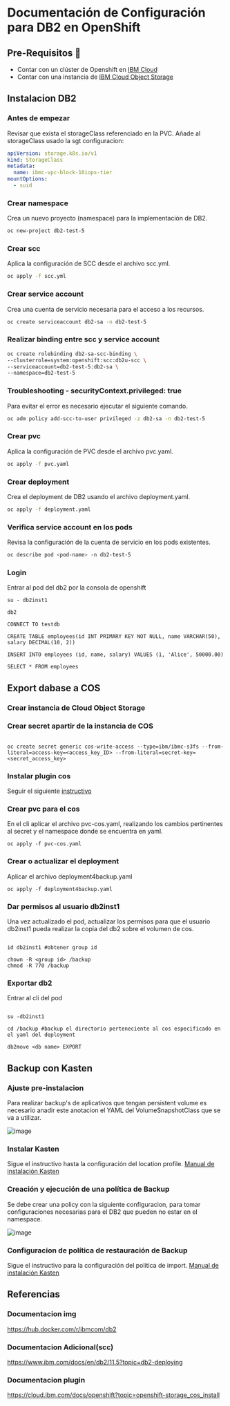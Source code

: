 # Documentación de Configuración para DB2 en OpenShift

## Pre-Requisitos :pencil:
- Contar con un clúster de Openshift en [IBM Cloud](https://cloud.ibm.com/kubernetes/catalog/create?platformType=openshift&catalog_query=aHR0cHM6Ly9jbG91ZC5pYm0uY29tL2NhdGFsb2c%2FY2F0ZWdvcnk9Y29udGFpbmVycw%3D%3D)
- Contar con una instancia de [IBM Cloud Object Storage](https://cloud.ibm.com/objectstorage/create)

## Instalacion DB2

### Antes de empezar

Revisar que exista el storageClass referenciado en la PVC.
Añade al storageClass usado la sgt configuracion:
```yaml
apiVersion: storage.k8s.io/v1
kind: StorageClass
metadata:
  name: ibmc-vpc-block-10iops-tier
mountOptions:
  - suid
```

### Crear namespace
Crea un nuevo proyecto (namespace) para la implementación de DB2.
```bash
oc new-project db2-test-5
```
### Crear scc
Aplica la configuración de SCC desde el archivo scc.yml.
```bash
oc apply -f scc.yml
```
### Crear service account
Crea una cuenta de servicio necesaria para el acceso a los recursos.
```bash
oc create serviceaccount db2-sa -n db2-test-5
```
### Realizar binding entre scc y service account
```bash
oc create rolebinding db2-sa-scc-binding \
--clusterrole=system:openshift:scc:db2u-scc \
--serviceaccount=db2-test-5:db2-sa \
--namespace=db2-test-5
```
### Troubleshooting - securityContext.privileged: true
Para evitar el error es necesario ejecutar el siguiente comando.
```bash
oc adm policy add-scc-to-user privileged -z db2-sa -n db2-test-5
```
###  Crear pvc
Aplica la configuración de PVC desde el archivo pvc.yaml.
```bash
oc apply -f pvc.yaml
```
### Crear deployment 
Crea el deployment de DB2 usando el archivo deployment.yaml.
```bash
oc apply -f deployment.yaml
```
### Verifica service account en los pods
Revisa la configuración de la cuenta de servicio en los pods existentes.
```bash
oc describe pod <pod-name> -n db2-test-5
```
### Login
Entrar al pod del db2 por la consola de openshift
```shell
su - db2inst1

db2
```
```db2
CONNECT TO testdb

CREATE TABLE employees(id INT PRIMARY KEY NOT NULL, name VARCHAR(50), salary DECIMAL(10, 2))

INSERT INTO employees (id, name, salary) VALUES (1, 'Alice', 50000.00)

SELECT * FROM employees

```

## Export dabase a COS

### Crear instancia de Cloud Object Storage

### Crear secret apartir de la instancia de COS

```shell

oc create secret generic cos-write-access --type=ibm/ibmc-s3fs --from-literal=access-key=<access_key_ID> --from-literal=secret-key=<secret_access_key>    

```

### Instalar plugin cos 

Seguir el siguiente [instructivo](https://cloud.ibm.com/docs/openshift?topic=openshift-storage_cos_install)

### Crear pvc para el cos

En el cli aplicar el archivo pvc-cos.yaml, realizando los cambios pertinentes al secret y el namespace donde se encuentra en yaml.

```shell
oc apply -f pvc-cos.yaml   
```
### Crear o actualizar el deployment

Aplicar el archivo deployment4backup.yaml

```shell
oc apply -f deployment4backup.yaml
```
### Dar permisos al usuario db2inst1

Una vez actualizado el pod, actualizar los permisos para que el usuario db2inst1 pueda realizar la copia del db2 sobre el volumen de cos.

```shell

id db2inst1 #obtener group id

chown -R <group id> /backup
chmod -R 770 /backup
```

### Exportar db2
Entrar al cli del pod

```shell

su -db2inst1

cd /backup #backup el directorio perteneciente al cos especificado en el yaml del deployment

db2move <db name> EXPORT

```

## Backup con Kasten

### Ajuste pre-instalacion
Para realizar backup's de aplicativos que tengan persistent volume es necesario anadir este anotacion el YAML del VolumeSnapshotClass que se va a utilizar.

![image](https://github.com/user-attachments/assets/14da9cd0-f903-41b4-912b-87de38982cba)


### Instalar Kasten 
Sigue el instructivo hasta la configuración del location profile. [Manual de instalación Kasten](https://github.com/emeloibmco/Red-Hat-Open-Shift-Kasten-Backup)

### Creación y ejecución de una política de Backup
Se debe crear una policy con la siguiente configuracion, para tomar configuraciones necesarias para el DB2 que pueden no estar en el namespace.

![image](https://github.com/user-attachments/assets/5f923a1a-5e1e-429b-b138-1cfdb78e3350)

### Configuracion de política de restauración de Backup

Sigue el instructivo para la configuración del politica de import. [Manual de instalación Kasten](https://github.com/emeloibmco/Red-Hat-Open-Shift-Kasten-Backup)

## Referencias

### Documentacion img

https://hub.docker.com/r/ibmcom/db2

### Documentacion Adicional(scc)

https://www.ibm.com/docs/en/db2/11.5?topic=db2-deploying

### Documentacion plugin

https://cloud.ibm.com/docs/openshift?topic=openshift-storage_cos_install
